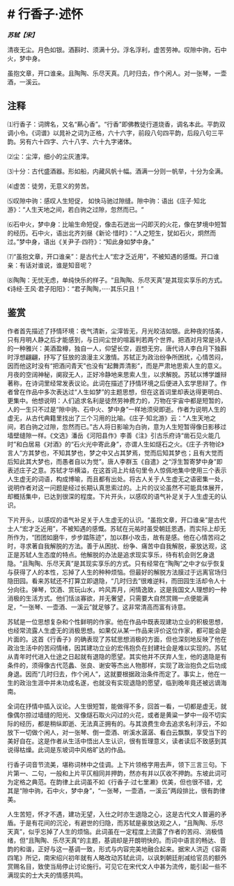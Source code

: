 # # 行香子·述怀

***苏轼【宋】***

清夜无尘。月色如银。酒斟时、须满十分。浮名浮利，虚苦劳神。叹隙中驹，石中火，梦中身。

虽抱文章，开口谁亲。且陶陶、乐尽天真。几时归去，作个闲人。对一张琴，一壶酒，一溪云。

## 注释

⑴行香子：词牌名，又名“爇心香”。“行香”即佛教徒行道烧香，调名本此。平韵双调小令。《词谱》以晁补之词为正格，六十六字，前段八句四平韵，后段八句三平韵。另有六十四字、六十八字、六十九字诸体。

⑵尘：尘滓，细小的尘灰渣滓。

⑶十分：古代盛酒器。形如船，内藏风帆十幅。酒满一分则一帆举，十分为全满。

⑷虚苦：徒劳，无意义的劳苦。

⑸叹隙中驹：感叹人生短促， 如快马驰过隙缝。隙中驹：语出《庄子·知北游》：“人生天地之间，若白驹之过隙，忽然而已。“

⑹石中火，梦中身：比喻生命短促，像击石迸出一闪即灭的火花，像在梦境中短暂的经历。石中火，语出北齐刘昼《新论·惜时》：“人之短生，犹如石火，炯然而过。”梦中身，语出《关尹子·四符》：“知此身如梦中身。”

⑺“虽抱文章，开口谁亲”：是古代士人“宏才乏近用”，不被知遇的感慨。开口谁亲：有话对谁说，谁是知音呢？

⑻陶陶：无忧无虑，单纯快乐的样子。“且陶陶、乐尽天真”是其现实享乐的方式。《诗经·王风·君子阳阳》：“君子陶陶，·····其乐只且！”

## 鉴赏

作者首先描述了抒情环境：夜气清新，尘滓皆无，月光皎洁如银。此种夜的恬美，只有月明人静之后才能感到，与日间尘世的喧嚣判若两个世界。把酒对月常是诗人的一种雅兴：美酒盈樽，独自一人，仰望长空，遐想无穷。唐代诗人李白月下独斟时浮想翩翩，抒写了狂放的浪漫主义激情。苏轼正为政治纷争所困扰，心情苦闷，因而他这时没有“把酒问青天”也没有“起舞弄清影”，而是严肃地思索人生的意义。月夜的空阔神秘，阒寂无人，正好冷静地来思索人生，以求解脱。苏轼以博学雄辩著称，在诗词里经常发表议论。此词在描述了抒情环境之后便进入玄学思辩了。作者曾在作品中多次表达过“人生如梦”的主题思想，但在这首词里却表达得更明白、更集中。他想说明：人们追求名利是徒然劳神费力的，万物在宇宙中都是短暂的，人的一生只不过是“隙中驹、石中火、梦中身”一样地须臾即逝。作者为说明人生的虚无，从古代典籍里找出了三个习用的比喻。《庄子·知北游》云：“人生天地之间，若白驹之过隙，忽然而已。”古人将日影喻为白驹，意为人生短暂得像日影移过墙壁缝隙一样。《文选》潘岳《河阳县作》李善《注》引古乐府诗“凿石见火能几时”和白居易《对酒》的“石火光中寄此身”，亦谓人生如燧石之火。《庄子·齐物论》言人“方其梦也，不知其梦也，梦之中又占其梦焉，觉而后知其梦也；且有大觉而后知此其大梦也，而愚者自以为觉”。唐人李群玉《自遣》之“浮生暂寄梦中身”即表述庄子之意。苏轼才华横溢，在这首词上片结句里令人惊佩地集中使用三个表示人生虚无的词语，构成博喻，而且都有出处。将古人关于人生虚无之语密集一处，说明作者对这一问题是经过长期认真思索过的。上片的议论虽然不可能具体展开，却概括集中，已达到很深的程度。下片开头，以感叹的语气补足关于人生虚无的认识。

下片开头，以感叹的语气补足关于人生虚无的认识。“虽抱文章，开口谁亲”是古代士人“宏才乏近用”，不被知遇的感慨。苏轼在元祐时虽受朝廷恩遇，而实际上却无所作为，“团团如磨牛，步步踏陈迹”，加以群小攻击，故有是感。他在心情苦闷之时，寻求著自我解脱的方法。善于从困扰、纷争、痛苦中自我解脱，豪放达观，这正是苏轼人生态度的特点。他解脱的办法是追求现实享乐，待有机会则乞身退隐。“且陶陶、乐尽天真”是其现实享乐的方式。只有经常在“陶陶”之中才似乎恢复与获得了人的本性，忘掉了人生的种种烦恼。但最好的解脱方法膜过于远离官场归隐田园。看来苏轼还不打算立即退隐，“几时归去”很难逆料，而田园生活却令人十分向往。弹琴，饮酒、赏玩山水，吟风弄月，闲情逸致，这是我国文人理想的一种消极的生活方式。他们恬淡寡欲，并无奢望，只需要大自然赏赐一点便能满足，“一张琴、一壶酒、一溪云”就足够了。这非常清高而富有诗意。

苏轼是一位思想复杂和个性鲜明的作家。他在作品中既表现建功立业的积极思想，也经常流露人生虚无的消极思想。如果仅从某一作品来评价这位作家，都可能会是片面的。这首《行香子》的确表现了苏轼思想消极的方面，但也深刻地反映了他在政治生活中的苦闷情绪，因其建功立业的宏伟抱负在封建社会是难以实现的。苏轼从青年时代进入仕途之日起就有退隐的愿望。其实他并不厌弃人生，他的退隐是有条件的，须得像古代范蠡、张良、谢安等杰出人物那样，实现了政治抱负之后功成身退。因而“几时归去，作个闲人”，这就要根据政治条件而定了。事实上，他在一生的政治生涯中并未功成名遂，也就没有实现退隐的愿望，临到晚年竟还被远谪海南。

全词在抒情中插入议论。人生很短暂，能做得不多，回首一看，一切都是虚无，就像偶尔掠过墙缝的阳光、又像燧石取火闪过的火花，或者是黄粱一梦中一段不切实际的经历，都是稍纵即逝、无法真正拥有的。与其浪费生命去追求名利浮云，不如放下一切做个闲人，对一张琴、倒一壶酒、听溪水潺潺、看白云飘飘，享受当下的美好自在。这是作者从生活中悟出人生认识，很有哲理意义，读者读后不致感到其说得枯燥。此词是东坡词中风格旷达的作品。

行香子词音节流美，堪称词林中之佳调。上下片领格字用去声，领下三言三句。下片第一、二句，一般和上片平仄相同并押韵，然亦有并以仄收不押韵。东坡此词可为定格之典范。在韵律上此词虽不如《行香子·过七里濑》优美，但也很不错，尤其是“隙中驹，石中火，梦中身”，“一张琴，一壶酒，一溪云”两段排比，很有韵律美。

人生苦短，怀才不遇，建功无望，入仕之时亦生退隐之心，这是古代文人普遍的矛盾。于是有花间的沉沦，有避世的归隐，而苏轼是豪放达观之人，“且陶陶、乐尽天真”，似乎忘掉了人生的烦恼。此词虽在一定程度上流露了作者的苦闷、消极情绪，但“且陶陶、乐尽天真”的主题，基调却是开朗明快的。而词中语言的畅达、音韵的和谐，正好与这一基调一致，形式与内容完美地融合起来。据宋人洪迈《容斋四笔》所记，南宋绍兴初年就有人略改动苏轼此词，以讽刺朝廷削减给官员的额外赏赐名目，致使当局停止讨论施行。可见它在宋代文人中甚为流传，能引起一些不满现实的士大夫的情感共鸣。
